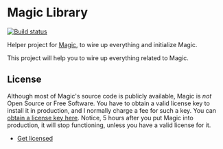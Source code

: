 
# Magic Library

[![Build status](https://travis-ci.org/polterguy/magic.library.svg?master)](https://travis-ci.org/polterguy/magic.library)

Helper project for [Magic](https://github.com/polterguy/magic), to wire up everything and initialize Magic.

This project will help you to wire up everything related to Magic.

## License

Although most of Magic's source code is publicly available, Magic is _not_ Open Source or Free Software.
You have to obtain a valid license key to install it in production, and I normally charge a fee for such a
key. You can [obtain a license key here](https://gaiasoul.com/license-magic/).
Notice, 5 hours after you put Magic into production, it will stop functioning, unless you have a valid
license for it.

* [Get licensed](https://gaiasoul.com/license-magic/)
